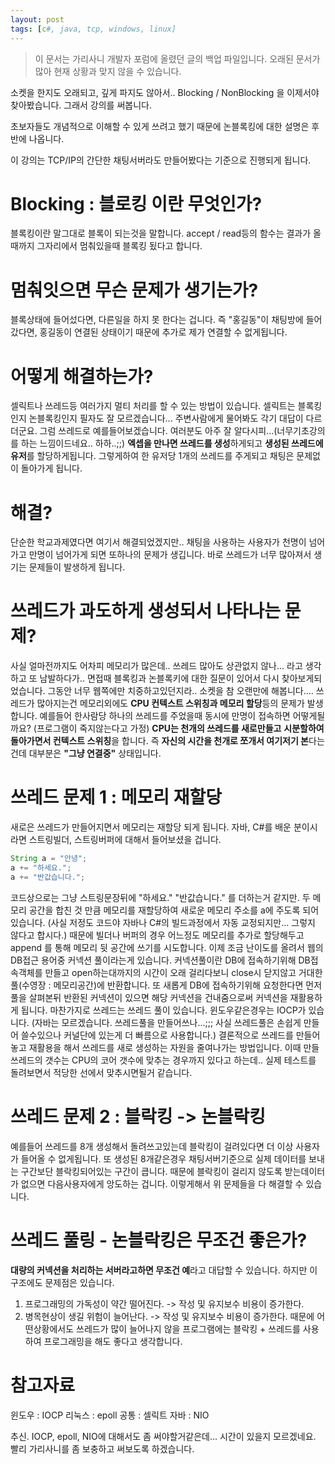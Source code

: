 ```yaml
---
layout: post
tags: [c#, java, tcp, windows, linux]
---
```


> 이 문서는 가리사니 개발자 포럼에 올렸던 글의 백업 파일입니다.
오래된 문서가 많아 현재 상황과 맞지 않을 수 있습니다.


소켓을 한지도 오래되고, 깊게 파지도 않아서.. Blocking / NonBlocking 을 이제서야 찾아봤습니다.
그래서 강의를 써봅니다.

초보자들도 개념적으로 이해할 수 있게 쓰려고 했기 때문에 논블록킹에 대한 설명은 후반에 나옵니다.

이 강의는 TCP/IP의 간단한 채팅서버라도 만들어봤다는 기준으로 진행되게 됩니다.


# Blocking : 블로킹 이란 무엇인가?
블록킹이란 말그대로 블록이 되는것을 말합니다.
accept / read등의 함수는 결과가 올 때까지 그자리에서 멈춰있을때 블록킹 됬다고 합니다.


# 멈춰잇으면 무슨 문제가 생기는가?
블록상태에 들어섰다면, 다른일을 하지 못 한다는 겁니다. 즉 "홍길동"이 채팅방에 들어갔다면, 홍길동이 연결된 상태이기 때문에 추가로 제가 연결할 수 없게됩니다.


# 어떻게 해결하는가?
셀릭트나 쓰레드등 여러가지 멀티 처리를 할 수 있는 방법이 있습니다. 셀릭트는 블록킹인지 논블록킹인지 필자도 잘 모르겠습니다... 주변사람에게 물어봐도 각기 대답이 다르더군요.
그럼 쓰레드로 예를들어보겠습니다.
여러분도 아주 잘 알다시피...(너무기초강의를 하는 느낌이드네요.. 하하..;;) **엑셉을 만나면 쓰레드를 생성**하게되고 **생성된 쓰레드에 유저**를 할당하게됩니다.
그렇게하여 한 유저당 1개의 쓰레드를 주게되고 채팅은 문제없이 돌아가게 됩니다.


# 해결?
단순한 학교과제였다면 여기서 해결되었겠지만.. 채팅을 사용하는 사용자가 천명이 넘어가고 만명이 넘어가게 되면 또하나의 문제가 생깁니다.
바로 쓰레드가 너무 많아져서 생기는 문제들이 발생하게 됩니다.


# 쓰레드가 과도하게 생성되서 나타나는 문제?
사실 얼마전까지도 어차피 메모리가 많은데.. 쓰레드 많아도 상관없지 않나... 라고 생각하고 또 남발하다가.. 면접때 블록킹과 논블록키에 대한 질문이 있어서 다시 찾아보게되었습니다. 그동안 너무 웹쪽에만 치중하고있던지라.. 소켓을 참 오랜만에 해봅니다....
쓰레드가 많아지는건 메모리외에도 **CPU 컨텍스트 스위칭과 메모리 할당**등의 문제가 발생합니다.
예를들어 한사람당 하나의 쓰레드를 주었을때 동시에 만명이 접속하면 어떻게될까요? (프로그램이 죽지않는다고 가정)
**CPU는 천개의 쓰레드를 새로만들고** **시분할하여 돌아가면서 컨텍스트 스위칭**을 합니다.
즉 **자신의 시간을 천개로 쪼개서 여기저기 본**다는건데 대부분은 **"그냥 연결중"** 상태입니다.


# 쓰레드 문제 1 : 메모리 재할당
새로은 쓰레드가 만들어지면서 메모리는 재할당 되게 됩니다.
자바, C#를 배운 분이시라면 스트링빌더, 스트링버퍼에 대해서 들어보셨을 겁니다.
``` java
String a = "안녕";
a += "하세요.";
a += "반값습니다.";
```
코드상으로는 그냥 스트링문장뒤에 "하세요." "반값습니다." 를 더하는거 같지만. 두 메모리 공간을 합친 것 만큼 메모리를 재할당하여 새로운 메모리 주소를 a에 주도록 되어있습니다.
(사실 저정도 코드야 자바나 C#의 빌드과정에서 자동 교정되지만... 그렇지 않다고 합시다.)
때문에 빌더나 버퍼의 경우 어느정도 메모리를 추가로 할당해두고 append 를 통해 메모리 뒷 공간에 쓰기를 시도합니다.
이제 조금 난이도를 올려서 웹의 DB접근 용어중 커넥션 풀이라는게 있습니다.
커넥션풀이란 DB에 접속하기위해 DB접속객체를 만들고 open하는대까지의 시간이 오래 걸리다보니 close시 닫지않고 거대한 풀(수영장 : 메모리공간)에 반환합니다.
또 새롭게 DB에 접속하기위해 요청한다면 먼저 풀을 살펴본뒤 반환된 커넥션이 있으면 해당 커넥션을 건내줌으로써 커넥션을 재활용하게 됩니다.
마찬가지로 쓰레드는 쓰레드 풀이 있습니다. 윈도우같은경우는 IOCP가 있습니다.
(자바는 모르겠습니다. 쓰레드풀을 만들어쓰나...;;; 사실 쓰레드풀은 손쉽게 만들어 쓸수있으나 커널단에 있는게 더 빠름으로 사용합니다.)
결론적으로 쓰레드를 만들어놓고 재활용을 해서 쓰레드를 새로 생성하는 자원을 줄여나가는 방법입니다.
이때 만들 쓰레드의 갯수는 CPU의 코어 갯수에 맞추는 경우까지 있다고 하는데.. 실제 테스트를 돌려보면서 적당한 선에서 맞추시면될거 같습니다.


# 쓰레드 문제 2 : 블락킹 -> 논블락킹
예를들어 쓰레드를 8개 생성해서 돌려쓰고있는데 블락킹이 걸려있다면 더 이상 사용자가 들어올 수 없게됩니다.
또 생성된 8개같은경우 채팅서버기준으로 실제 데이터를 보내는 구간보단 블락킹되어있는 구간이 큽니다.
때문에 블락킹이 걸리지 않도록 받는데이터가 없으면 다음사용자에게 앙도하는 겁니다.
이렇게해서 위 문제들을 다 해결할 수 있습니다.


# 쓰레드 풀링 - 논블락킹은 무조건 좋은가?
**대량의 커넥션을 처리하는 서버라고하면 무조건 예**라고 대답할 수 있습니다.
하지만 이 구조에도 문제점은 있습니다.
1. 프로그래밍의 가독성이 약간 떨어진다. -> 작성 및 유지보수 비용이 증가한다.
2. 병목현상이 생길 위험이 늘어난다. -> 작성 및 유지보수 비용이 증가한다.
때문에 어떤상황에서도 쓰레드가 많이 늘어나지 않을 프로그램에는 블락킹 + 쓰레드를 사용하여 프로그래밍을 해도 좋다고 생각합니다.


# 참고자료
윈도우 : IOCP
리눅스 : epoll
공통 : 셀릭트
자바 : NIO


추신.
IOCP, epoll, NIO에 대해서도 좀 써야할거같은데... 시간이 있을지 모르겠네요.
빨리 가리사니를 좀 보충하고 써보도록 하겠습니다.
